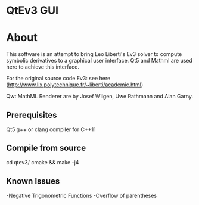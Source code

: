 # QtEv3 GUI

# About

This software is an attempt to bring Leo Liberti's Ev3 solver to compute symbolic derivatives to a graphical user interface. Qt5 and Mathml are used here to achieve this interface. 

For the original source code Ev3: see here (http://www.lix.polytechnique.fr/~liberti/academic.html)

Qwt MathML Renderer are by Josef Wilgen, Uwe Rathmann and Alan Garny.

## Prerequisites
Qt5
g++ or clang compiler for C++11

## Compile from source
cd qtev3/
cmake && make -j4

## Known Issues
-Negative Trigonometric Functions 
-Overflow of parentheses
